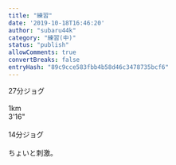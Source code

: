 ```yaml
---
title: "練習"
date: '2019-10-18T16:46:20'
author: "subaru44k"
category: "練習(中)"
status: "publish"
allowComments: true
convertBreaks: false
entryHash: "89c9cce583fbb4b58d46c3478735bcf6"
---
```

27分ジョグ<br>
<br>
1km<br>
3'16"<br>
<br>
14分ジョグ<br>
<br>
ちょいと刺激。
